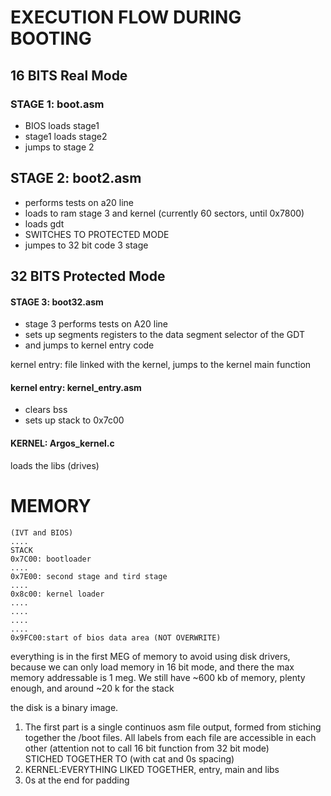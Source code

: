 # EXECUTION FLOW DURING BOOTING 


## 16 BITS Real Mode


### STAGE 1: boot.asm
* BIOS loads stage1
* stage1 loads stage2
* jumps to stage 2

## STAGE 2: boot2.asm

* performs tests on a20 line
* loads to ram stage 3 and kernel (currently 60 sectors, until 0x7800)  
* loads gdt
* SWITCHES TO PROTECTED MODE
* jumpes to 32 bit code 3 stage



## 32 BITS Protected Mode

#### STAGE 3: boot32.asm
* stage 3 performs tests on A20 line
* sets up segments registers to the data segment selector of the GDT
* and jumps to kernel entry code


kernel entry: file linked with the kernel, jumps to the kernel main function
#### kernel entry: kernel_entry.asm
*   clears bss
* sets up stack to 0x7c00

#### KERNEL: Argos_kernel.c

loads the libs (drives)


# MEMORY


    (IVT and BIOS)
    .... 
    STACK
    0x7C00: bootloader
    ....
    0x7E00: second stage and tird stage
    ....
    0x8c00: kernel loader
    ....
    ....
    ....
    ....
    0x9FC00:start of bios data area (NOT OVERWRITE)


everything is in the first MEG of memory to avoid using disk drivers, because we can only load memory in 16 bit mode, and there the max memory addressable is 1 meg. We still have ~600 kb of memory, plenty enough, and around ~20 k for the stack


the disk is a binary image. 

1) The first part is a single continuos asm file output, formed from stiching together the /boot files. All labels from each file are accessible in each other (attention not to call 16 bit function from 32 bit mode)  
STICHED TOGETHER TO (with cat and 0s spacing)
2) KERNEL:EVERYTHING LIKED TOGETHER, entry, main and libs
3) 0s at the end for padding

